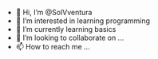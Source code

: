 - 👋 Hi, I’m @SolVventura
- 👀 I’m interested in learning programming
- 🌱 I’m currently learning basics
- 💞️ I’m looking to collaborate on ...
- 📫 How to reach me ...

<!---
analiseventura/analiseventura is a ✨ special ✨ repository because its `README.md` (this file) appears on your GitHub profile.
You can click the Preview link to take a look at your changes.
--->
